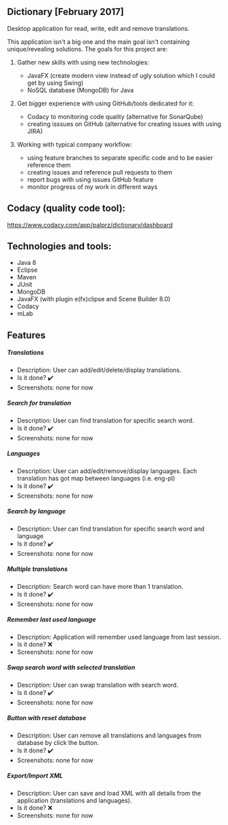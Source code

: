 ## Dictionary [February 2017]

Desktop application for read, write, edit and remove translations.

This application isn't a big one and the main goal isn't containing unique/revealing solutions. The goals for this project are:
1. Gather new skills with using new technologies:
	- JavaFX (create modern view instead of ugly solution which I could get by using Swing)
	- NoSQL database (MongoDB) for Java
  
2. Get bigger experience with using GitHub/tools dedicated for it:
	- Codacy to monitoring code quality (alternative for SonarQube)
	- creating isssues on GitHub (alternative for creating issues with using JIRA)
  
3. Working with typical company workflow:
	- using feature branches to separate specific code and to be easier reference them
	- creating issues and reference pull requests to them
	- report bugs with using issues GitHub feature
	- monitor progress of my work in different ways

## Codacy (quality code tool):
https://www.codacy.com/app/palprz/dictionary/dashboard

## Technologies and tools:
- Java 8
- Eclipse
- Maven
- JUnit 
- MongoDB
- JavaFX (with plugin e(fx)clipse and Scene Builder 8.0)
- Codacy
- mLab

## Features

##### Translations
 - Description: User can add/edit/delete/display translations.
 - Is it done? :heavy_check_mark:
 - Screenshots: none for now
 
##### Search for translation
- Description: User can find translation for specific search word.
- Is it done? :heavy_check_mark:
- Screenshots: none for now

##### Languages
- Description: User can add/edit/remove/display languages. Each translation has got map between languages (i.e. eng-pl)
- Is it done? :heavy_check_mark:
- Screenshots: none for now

##### Search by language
- Description: User can find translation for specific search word and language
- Is it done? :heavy_check_mark:
- Screenshots: none for now

##### Multiple translations
- Description: Search word can have more than 1 translation.
- Is it done? :heavy_check_mark:
- Screenshots: none for now

##### Remember last used language
- Description: Application will remember used language from last session. 
- Is it done? :x:
- Screenshots: none for now

##### Swap search word with selected translation
- Description: User can swap translation with search word.
- Is it done? :heavy_check_mark:
- Screenshots: none for now

##### Button with reset database
- Description: User can remove all translations and languages from database by click the button.
- Is it done? :heavy_check_mark:
- Screenshots: none for now

##### Export/Import XML
- Description: User can save and load XML with all details from the application (translations and languages).
- Is it done? :x:
- Screenshots: none for now
